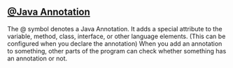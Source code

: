 ## <a href="https://en.wikipedia.org/wiki/Java_annotation">@Java Annotation</a>
The @ symbol denotes a Java Annotation. It adds a special attribute to the variable, method, class, interface, or other language elements. (This can be configured when you declare the annotation) When you add an annotation to something, other parts of the program can check whether something has an annotation or not.
